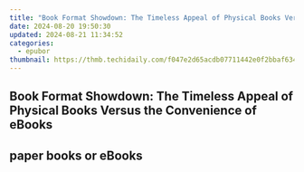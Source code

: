```yaml
---
title: "Book Format Showdown: The Timeless Appeal of Physical Books Versus the Convenience of eBooks"
date: 2024-08-20 19:50:30
updated: 2024-08-21 11:34:52
categories:
  - epubor
thumbnail: https://thmb.techidaily.com/f047e2d65acdb07711442e0f2bbaf634be9eacb93e4be86849bf37896b7a66cb.jpg
---
```


## Book Format Showdown: The Timeless Appeal of Physical Books Versus the Convenience of eBooks

## paper books or eBooks



<ins class="adsbygoogle"
     style="display:block"
     data-ad-format="autorelaxed"
     data-ad-client="ca-pub-7571918770474297"
     data-ad-slot="1223367746"></ins>



<ins class="adsbygoogle"
     style="display:block"
     data-ad-client="ca-pub-7571918770474297"
     data-ad-slot="8358498916"
     data-ad-format="auto"
     data-full-width-responsive="true"></ins>
